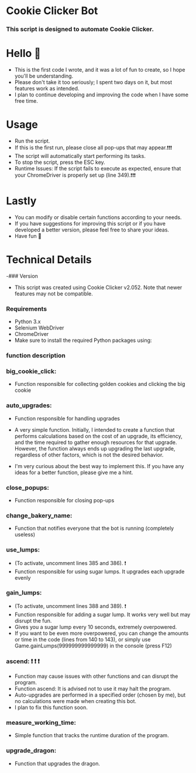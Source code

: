 # Cookie Clicker Bot
### This script is designed to automate Cookie Clicker.

# Hello 👋
- This is the first code I wrote, and it was a lot of fun to create, so I hope you'll be understanding.
- Please don't take it too seriously; I spent two days on it, but most features work as intended. 
- I plan to continue developing and improving the code when I have some free time.

# Usage
- Run the script.
- If this is the first run, please close all pop-ups that may appear.❗❗❗
- The script will automatically start performing its tasks.
- To stop the script, press the ESC key.
- Runtime Issues: If the script fails to execute as expected, ensure that your ChromeDriver is properly set up (line 349).❗❗❗

# Lastly
- You can modify or disable certain functions according to your needs.
- If you have suggestions for improving this script or if you have developed a better version, please feel free to share your ideas.
- Have fun 👋



# Technical Details

-### Version
- This script was created using Cookie Clicker v2.052. Note that newer features may not be compatible.

### Requirements
- Python 3.x
- Selenium WebDriver
- ChromeDriver
- Make sure to install the required Python packages using:



### function description

### big_cookie_click:
- Function responsible for collecting golden cookies and clicking the big cookie

### auto_upgrades:
- Function responsible for handling upgrades
- A very simple function. Initially, I intended to create a function that performs calculations based on the cost of an upgrade, its efficiency, and the time required to gather enough resources for that upgrade. However, the function always ends up upgrading the last upgrade, regardless of other factors, which is not the desired behavior.

- I'm very curious about the best way to implement this. If you have any ideas for a better function, please give me a hint.

### close_popups:
- Function responsible for closing pop-ups

### change_bakery_name: 
- Function that notifies everyone that the bot is running (completely useless)

### use_lumps:
- (To activate, uncomment lines 385 and 386). ❗ 
- Function responsible for using sugar lumps. It upgrades each upgrade evenly 


### gain_lumps:
- (To activate, uncomment lines 388 and 389). ❗
- Function responsible for adding a sugar lump. It works very well but may disrupt the fun.
- Gives you a sugar lump every 10 seconds, extremely overpowered.
- If you want to be even more overpowered, you can change the amounts or time in the code (lines from 140 to 143), or simply use Game.gainLumps(999999999999999) in the console (press F12)


### ascend: ❗ ❗ ❗ 
- Function may cause issues with other functions and can disrupt the program.
- Function ascend: It is advised not to use it may halt the program. 
- Auto-upgrades are performed in a specified order (chosen by me), but no calculations were made when creating this bot.
- I plan to fix this function soon.

### measure_working_time: 
- Simple function that tracks the runtime duration of the program.

### upgrade_dragon: 
- Function that upgrades the dragon.



